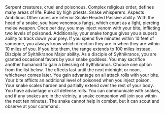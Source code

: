 Serpent creatures, cruel and poisonous. Complex religious order, defines many areas of life. Ruled by high priests. Snake whisperers. 
Aspects
Ambitious
Other races are inferior
Snake Headed
Passive ability.
With the head of a snake, you have venomous fangs, which count as a light, piercing melee weapon. Once per day, you may inject venom with your bite, inflicting two levels of poisoned.
Additionally, your snake tongue gives you a superb ability to track down your prey. If you spend five minutes within 10 feet of someone, you always know which direction they are in when they are within 10 miles of you. If you bite them, the range extends to 100 miles instead.
Disciple of Sylthikranos 
Major ability.
As a disciple of Sylthikranos, you are granted occasional favors by your snake goddess. You may sacrifice another humanoid to gain a blessing of Sylthikranos. Choose one option from the list below. The effects last until the next midnight or noon, whichever comes later. 
You gain advantage on all attack rolls with your bite. Your bite afflicts an additional level of poisoned when you inject poison. 
Your snake scales harden and partially extend over the rest of your body. You have advantage on all defense rolls.
You can communicate with snakes, and if any snakes are in the vicinity, a snake companion will join you within the next ten minutes. The snake cannot help in combat, but it can scout and observe at your command.
